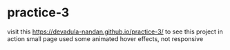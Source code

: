 # practice-3
visit this https://devadula-nandan.github.io/practice-3/ to see this project in action
small page used some animated hover effects, not responsive
